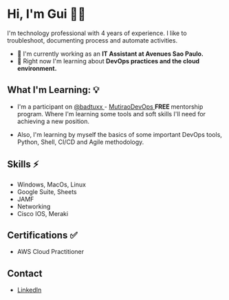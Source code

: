 # Hi, I'm Gui 🤘🏽


I'm technology professional with 4 years of experience. I like to troubleshoot, documenting process and automate activities. 

* 🔭 I'm currently working as an <strong> IT Assistant at Avenues Sao Paulo. </strong>
* 🌱 Right now I'm learning about <strong> DevOps practices and the cloud environment. </strong>


## What I'm Learning: 💡
- I'm a participant on <a href=https://github.com/badtuxx> @badtuxx </a> - <a href=https://github.com/badtuxx/MutiraoDevOps> MutiraoDevOps </a> <strong> FREE </strong> mentorship program. Where I'm learning some tools and soft skills I'll need for achieving a new position.

- Also, I'm learning by myself the basics of some important DevOps tools, Python, Shell, CI/CD and Agile methodology.

## Skills ⚡

- Windows, MacOs, Linux
- Google Suite, Sheets
- JAMF
- Networking
- Cisco IOS, Meraki

## Certifications ✅
- AWS Cloud Practitioner

## Contact
- <a href="https://www.linkedin.com/in/guilherme-rodrigues07/">LinkedIn</a>
